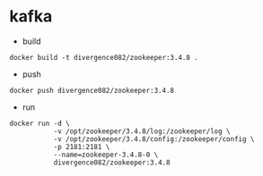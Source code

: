 # kafka            

- build
```
docker build -t divergence082/zookeeper:3.4.8 .  
```

- push
```
docker push divergence082/zookeeper:3.4.8                            
```
  
- run
```  
docker run -d \
           -v /opt/zookeeper/3.4.8/log:/zookeeper/log \
           -v /opt/zookeeper/3.4.8/config:/zookeeper/config \
           -p 2181:2181 \
           --name=zookeeper-3.4.8-0 \
           divergence082/zookeeper:3.4.8                                       
```
